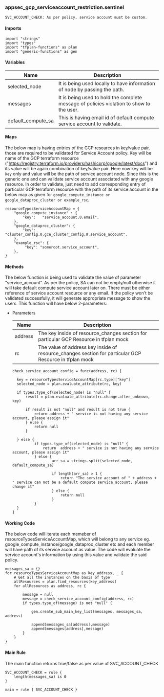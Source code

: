 ### appsec_gcp_serviceaccount_restriction.sentinel
```
SVC_ACCOUNT_CHECK: As per policy, service account must be custom.
```

#### Imports
```
import "strings"
import "types"
import "tfplan-functions" as plan
import "generic-functions" as gen
```

#### Variables
|Name|Description|
|----|-----|
|selected_node|It is being used locally to have information of node by passing the path.|
|messages|It is being used to hold the complete message of policies violation to show to the user.|
|default_compute_sa|This is having email id of default compute service account to validate.|

#### Maps
The below map is having entries of the GCP resources in key/value pair, those are required to be validated for Service Account policy. Key will be name of the GCP terraform resource ("https://registry.terraform.io/providers/hashicorp/google/latest/docs") and its value will be again combination of key/value pair. Here now key will be ```key``` only and value will be the path of service account node. Since this is the generic one and can validate service account associated with any google resource. In order to validate, just need to add corresponding entry of particular GCP terraform resource with the path of its service account in the below map as given for ```google_compute_instance or google_dataproc_cluster or example_rsc```. 
```
resourceTypesServiceAccountMap = {
	"google_compute_instance" : {
		"key":   "service_account.0.email",
	},
	"google_dataproc_cluster": {
		"key":   "cluster_config.0.gce_cluster_config.0.service_account",
	},
	"example_rsc": {
	     "key": "someroot.service_account",
	},
}
```

#### Methods
The below function is being used to validate the value of parameter "service_account". As per the policy, SA can not be empty/null otherwise it will take default compute service account later on. There must be either reference of service account resource or any email. If the policy won't be validated successfully, it will generate appropriate message to show the users. This function will have below 2-parameters:

* Parameters

  |Name|Description|
  |----|-----|
  |address|The key inside of resource_changes section for particular GCP Resource in tfplan mock|
  |rc|The value of address key inside of resource_changes section for particular GCP Resource in tfplan mock|


  ```
  check_service_account_config = func(address, rc) {	

	key = resourceTypesServiceAccountMap[rc.type]["key"]
	selected_node = plan.evaluate_attribute(rc, key)
	
	if types.type_of(selected_node) is "null" {					
		result = plan.evaluate_attribute(rc.change.after_unknown, key)

		if result is not "null" and result is not true {
			return address + " service is not having any service account, please assign it"			
		} else {
			return null
		}
	
	} else {
			if types.type_of(selected_node) is "null" {
				return  address + " service is not having any service account, please assign it"
			} else {
					arr_sa = strings.split(selected_node, default_compute_sa)
					
					if length(arr_sa) > 1 {
						return "The service account of " + address + " service can not be a default compute service account, please change it"						
					} else {
						return null
					}
			}	
	}	
  }
  ```

#### Working Code
The below code will iterate each memeber of resourceTypesServiceAccountMap, which will belong to any service eg. google_compute_instance/google_dataproc_cluster etc and each member will have path of its service account as value. The code will evaluate the service account's information by using this value and validate the said policy. 

```
messages_sa = {}
for resourceTypesServiceAccountMap as key_address, _ {
	# Get all the instances on the basis of type
	allResources = plan.find_resources(key_address)
	for allResources as address, rc {

		message = null		
		message = check_service_account_config(address, rc)
		if types.type_of(message) is not "null" {
		
			gen.create_sub_main_key_list(messages, messages_sa, address)
			
			append(messages_sa[address],message)
			append(messages[address],message)
		}
	}
}
```

#### Main Rule
The main function returns true/false as per value of SVC_ACCOUNT_CHECK 
```
SVC_ACCOUNT_CHECK = rule {
  	length(messages_sa) is 0 
}

main = rule { SVC_ACCOUNT_CHECK }
```
